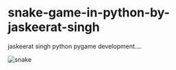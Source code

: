 # snake-game-in-python-by-jaskeerat-singh
jaskeerat singh python pygame development....


![snake](https://user-images.githubusercontent.com/20369800/51984957-ad399c00-24c2-11e9-90f3-201eb408bf22.gif)
